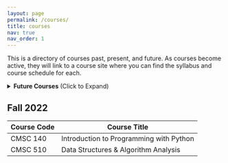 ```yaml
---
layout: page
permalink: /courses/
title: courses
nav: true
nav_order: 1
---
```


This is a directory of courses past, present, and future. As courses become active, they will link to a course site where you can find the syllabus and course schedule for each.  

<details>
    <summary> <b>Future Courses</b> (Click to Expand) </summary>
    
</details>

## Fall 2022

| Course Code | Course Title |
| ----------- | ------- |
| CMSC 140  | Introduction to Programming with Python |
| CMSC 510 | Data Structures & Algorithm Analysis    |